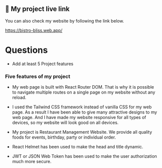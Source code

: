 
## 🔗 My project live link
You can also check my website by following the link below.

https://bistro-bliss.web.app/


# Questions
- Add at least 5 Project features

### Five features of my project

- My web page is built with React Router DOM. That is why it is possible to navigate multiple routes on a single page on my website without any reload.

- I used the Tailwind CSS framework instead of vanilla CSS for my web page. As a result I have been able to give many attractive designs to my web page. And  I have made my website responsive for all types of devices, so my website will look good on all devices.

- My project is Restaurant Management Website. We provide all quality foods for events, birthday, party or individual order.

- React Helmet has been used to make the head and title dynamic.

- JWT or JSON Web Token has been used to make the user authorization much more secure.